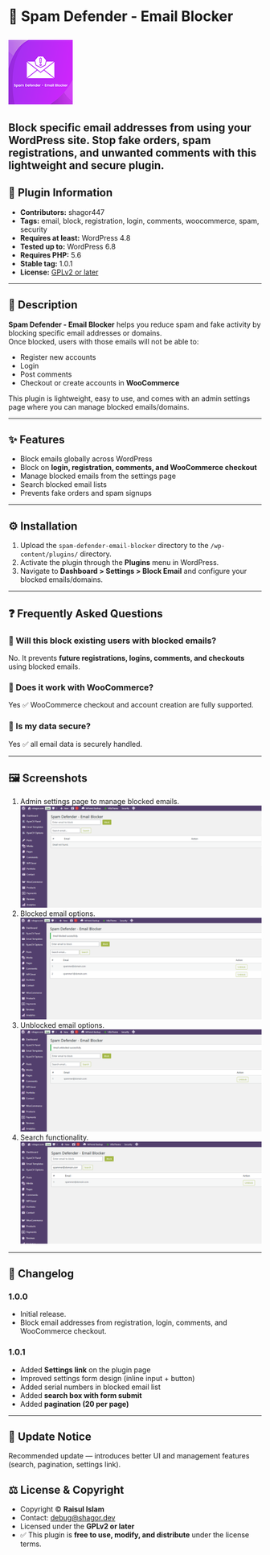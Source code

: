 # 🚫 Spam Defender - Email Blocker
![Spam Defender - Email Blocker logo](assets/icon-128x128.png)
---
Block specific email addresses from using your WordPress site. Stop fake orders, spam registrations, and unwanted comments with this lightweight and secure plugin.
---

## 📌 Plugin Information
- **Contributors:** shagor447  
- **Tags:** email, block, registration, login, comments, woocommerce, spam, security  
- **Requires at least:** WordPress 4.8  
- **Tested up to:** WordPress 6.8  
- **Requires PHP:** 5.6  
- **Stable tag:** 1.0.1 
- **License:** [GPLv2 or later](https://www.gnu.org/licenses/gpl-2.0.html)  

---

## 📖 Description
**Spam Defender - Email Blocker** helps you reduce spam and fake activity by blocking specific email addresses or domains.  
Once blocked, users with those emails will not be able to:  

- Register new accounts  
- Login  
- Post comments  
- Checkout or create accounts in **WooCommerce**  

This plugin is lightweight, easy to use, and comes with an admin settings page where you can manage blocked emails/domains.

---

## ✨ Features
- Block emails globally across WordPress  
- Block on **login, registration, comments, and WooCommerce checkout**  
- Manage blocked emails from the settings page  
- Search blocked email lists  
- Prevents fake orders and spam signups  

---

## ⚙️ Installation
1. Upload the `spam-defender-email-blocker` directory to the `/wp-content/plugins/` directory.  
2. Activate the plugin through the **Plugins** menu in WordPress.  
3. Navigate to **Dashboard > Settings > Block Email** and configure your blocked emails/domains.  

---

## ❓ Frequently Asked Questions

### 🔹 Will this block existing users with blocked emails?
No. It prevents **future registrations, logins, comments, and checkouts** using blocked emails.  

### 🔹 Does it work with WooCommerce?
Yes ✅ WooCommerce checkout and account creation are fully supported.  

### 🔹 Is my data secure?
Yes ✅ all email data is securely handled.  

---

## 🖼️ Screenshots
1. Admin settings page to manage blocked emails. ![Admin settings page to manage blocked emails](assets/screenshot-1.png)   
2. Blocked email options. ![Blocked email options ](assets/screenshot-2.png)
3. Unblocked email options. ![Unblocked email options ](assets/screenshot-3.png)
4. Search functionality. ![Search functionality  ](assets/screenshot-4.png)

---

## 📝 Changelog

### 1.0.0
- Initial release.
- Block email addresses from registration, login, comments, and WooCommerce checkout.

### 1.0.1 
- Added **Settings link** on the plugin page  
- Improved settings form design (inline input + button)  
- Added serial numbers in blocked email list  
- Added **search box with form submit**  
- Added **pagination (20 per page)** 

---

## 📢 Update Notice
Recommended update — introduces better UI and management features (search, pagination, settings link).

## ⚖️ License & Copyright
- Copyright © **Raisul Islam** 
- Contact: debug@shagor.dev 
- Licensed under the **GPLv2 or later**  
- ✅ This plugin is **free to use, modify, and distribute** under the license terms.
